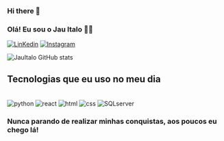 ### Hi there 👋

### Olá! Eu sou o Jau Italo 👋🏾

[![LinKedin](https://img.shields.io/badge/LinkedIn-0077B5?style=for-the-badge&logo=linkedin&logoColor=white)](https://www.linkedin.com/in/ja%C3%BA-italo-b681ba254/)
[![Instagram](https://img.shields.io/badge/Instagram-E4405F?style=for-the-badge&logo=instagram&logoColor=white)](https://www.instagram.com/italo_santossss/)

![JauItalo GitHub stats](https://github-readme-stats.vercel.app/api?username=JauItalo&show_icons=true&theme=dark)

## Tecnologias que eu uso no meu dia
<div style="display: inline_block"><br/>
  <img align="center" alt="python" src="https://img.shields.io/badge/Python-14354C?style=for-the-badge&logo=python&logoColor=white"/>
   <img align="center" alt="react" src="https://img.shields.io/badge/React-20232A?style=for-the-badge&logo=react&logoColor=61DAFB"/>
   <img align="center" alt="html" src="https://img.shields.io/badge/HTML-239120?style=for-the-badge&logo=html5&logoColor=white"/>
   <img align="center" alt="css" src="https://img.shields.io/badge/CSS-239120?&style=for-the-badge&logo=css3&logoColor=white"/>
   <img align="center" alt="SQLserver" src="https://img.shields.io/badge/MySQL-00000F?style=for-the-badge&logo=mysql&logoColor=white"/>
</div>


 ### Nunca parando de realizar minhas conquistas, aos poucos eu chego lá!
